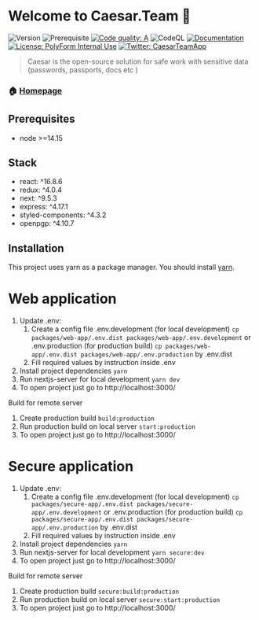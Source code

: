 # Welcome to Caesar.Team 👋

![Version](https://img.shields.io/badge/version-1.4.1-blue.svg?cacheSeconds=2592000)
![Prerequisite](https://img.shields.io/badge/node-%3E%3D12.13-blue.svg)
[![Code quality: A](https://img.shields.io/lgtm/grade/javascript/github/caesar-team/caesar-web-client?label=Code%20quality&logo=lgtm)](https://lgtm.com/projects/g/caesar-team/caesar-web-client/context:javascript)
![CodeQL](https://github.com/caesar-team/caesar-web-client/workflows/CodeQL/badge.svg)
[![Documentation](https://img.shields.io/badge/documentation-yes-green.svg)](https://docs.caesar.team)
[![License: PolyForm Internal Use](https://img.shields.io/badge/license-Polyform%20Internal%20Use-yellow)](https://polyformproject.org/licenses/internal-use/1.0.0/)
[![Twitter: CaesarTeamApp](https://img.shields.io/twitter/follow/CaesarTeamApp.svg?style=social)](https://twitter.com/CaesarTeamApp)

> Caesar is the open-source solution for safe work with sensitive data (passwords, passports, docs etc )

### 🏠 [Homepage](https://caesar.team)

## Prerequisites

- node >=14.15

## Stack

- react: ^16.8.6
- redux: ^4.0.4
- next: ^9.5.3
- express: ^4.17.1
- styled-components: ^4.3.2
- openpgp: ^4.10.7

## Installation

This project uses yarn as a package manager. You should install [yarn](https://yarnpkg.com/en/docs/install).

# Web application

1. Update .env:
   1. Create a config file .env.development (for local development)
      `cp packages/web-app/.env.dist packages/web-app/.env.development`
      or .env.production (for production build)
      `cp packages/web-app/.env.dist packages/web-app/.env.production`
      by .env.dist
   2. Fill required values by instruction inside .env
2. Install project dependencies
   `yarn`
3. Run nextjs-server for local development
   `yarn dev`
4. To open project just go to http://localhost:3000/

Build for remote server

1. Create production build
   `build:production`
2. Run production build on local server
   `start:production`
3. To open project just go to http://localhost:3000/

# Secure application

1. Update .env:
   1. Create a config file .env.development (for local development)
      `cp packages/secure-app/.env.dist packages/secure-app/.env.development`
      or .env.production (for production build)
      `cp packages/secure-app/.env.dist packages/secure-app/.env.production`
      by .env.dist
   2. Fill required values by instruction inside .env
2. Install project dependencies
   `yarn`
3. Run nextjs-server for local development
   `yarn secure:dev`
4. To open project just go to http://localhost:3000/

Build for remote server

1. Create production build
   `secure:build:production`
2. Run production build on local server
   `secure:start:production`
3. To open project just go to http://localhost:3000/

